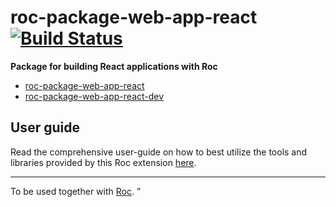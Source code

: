# roc-package-web-app-react [![Build Status](https://travis-ci.org/rocjs/roc-package-web-app-react.svg?branch=master)](https://travis-ci.org/rocjs/roc-package-web-app-react)

__Package for building React applications with Roc__  
- [roc-package-web-app-react](/extensions/roc-package-web-app-react)
- [roc-package-web-app-react-dev](/extensions/roc-package-web-app-react-dev)

## User guide
Read the comprehensive user-guide on how to best utilize the tools and libraries provided by this Roc extension [here](GUIDE.md).

---
To be used together with [Roc](https://github.com/rocjs/roc).
”
